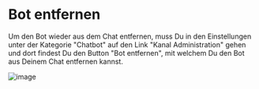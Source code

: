 # Bot entfernen

Um den Bot wieder aus dem Chat entfernen, muss Du in den Einstellungen unter der Kategorie "Chatbot" auf den Link "Kanal Administration" gehen und dort findest Du den Button "Bot entfernen", mit welchem Du den Bot aus Deinem Chat entfernen kannst.

![image](https://hallo.tools/img/docs/Bot-entfernen.png)